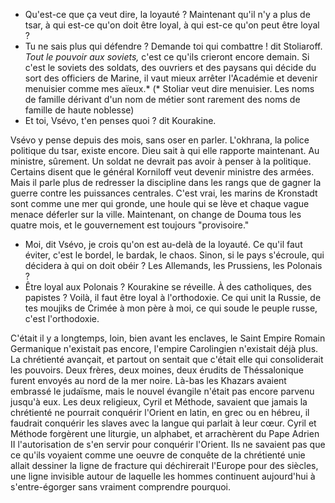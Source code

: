 - Qu'est-ce que ça veut dire, la loyauté ? Maintenant qu'il n'y a plus de tsar, à qui est-ce qu'on doit être loyal,  à qui est-ce qu'on peut être loyal ? 
- Tu ne sais plus qui défendre ? Demande toi qui combattre ! dit Stoliaroff. *Tout le pouvoir aux soviets,* c'est ce qu'ils crieront encore demain. Si c'est le soviets des soldats, des ouvriers et des paysans qui décide du sort des officiers de Marine, il vaut mieux arrêter l'Académie et devenir menuisier comme mes aïeux.* (* Stoliar veut dire menuisier. Les noms de famille dérivant d'un nom de métier sont rarement des noms de famille de haute noblesse)
- Et toi, Vsévo, t'en penses quoi ? dit Kourakine.

Vsévo y pense depuis des mois, sans oser en parler. L'okhrana, la police politique du tsar, existe encore. Dieu sait à qui elle rapporte maintenant. Au ministre, sûrement. 
Un soldat ne devrait pas avoir à penser à la politique. Certains disent que le général Korniloff veut devenir ministre des armées. Mais il parle plus de redresser la discipline dans les rangs que de gagner la guerre contre les puissances centrales. C'est vrai, les marins de Kronstadt sont comme une mer qui gronde, une houle qui se lève et chaque vague menace déferler sur la ville.  Maintenant, on change de Douma tous les quatre mois, et le gouvernement est toujours  "provisoire." 

- Moi, dit Vsévo, je crois qu'on est au-delà de la loyauté. Ce qu'il faut éviter, c'est le bordel, le bardak, le chaos. Sinon, si le pays s'écroule, qui décidera à qui on doit obéir ? Les Allemands, les Prussiens, les Polonais ? 
- Être loyal aux Polonais ? Kourakine se réveille. À des catholiques, des papistes ? Voilà, il faut être loyal à l'orthodoxie. Ce qui unit la Russie, de tes moujiks de Crimée à mon père à moi, ce qui soude le peuple russe, c'est l'orthodoxie. 

C'était il y a longtemps, loin, bien avant les enclaves, le Saint Empire Romain Germanique n'existait pas encore, l'empire Carolingien n'existait déjà plus. La chrétienté avançait, et partout on sentait que c'était elle qui consoliderait les pouvoirs. Deux frères, deux moines, deux érudits de Théssalonique furent envoyés au nord de la mer noire. Là-bas les Khazars avaient embrassé le judaïsme, mais le nouvel évangile n'était pas encore parvenu jusqu'à eux. Les deux religieux, Cyril et Méthode, savaient que jamais la chrétienté ne pourrait conquérir l'Orient en latin, en grec ou en hébreu, il faudrait conquérir les slaves avec la langue qui parlait à leur cœur. Cyril et Méthode forgèrent une liturgie, un alphabet, et arrachèrent du Pape Adrien II l'autorisation de s'en servir pour conquérir l'Orient. Ils ne savaient pas que ce qu'ils voyaient comme une oeuvre de conquête de la chrétienté unie allait dessiner la ligne de fracture qui déchirerait l'Europe pour des siècles, une ligne invisible autour de laquelle les hommes continuent aujourd'hui à s'entre-égorger sans vraiment comprendre pourquoi.